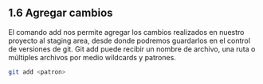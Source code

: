 ## 1.6 Agregar cambios

El comando add nos permite agregar los cambios realizados en nuestro
proyecto al staging area, desde donde podremos guardarlos en el control
de versiones de git. Git add puede recibir un nombre de archivo, una
ruta o múltiples archivos por medio wildcards y patrones.

``` bash
git add <patron>
```

